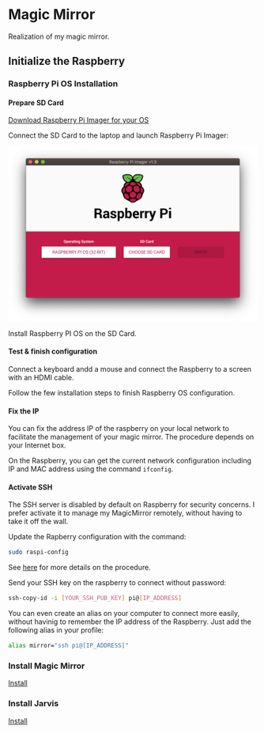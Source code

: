 # Magic Mirror

Realization of my magic mirror.

## Initialize the Raspberry

### Raspberry Pi OS Installation

#### Prepare SD Card

[Download Raspberry Pi Imager for your OS](https://www.raspberrypi.org/downloads/)

Connect the SD Card to the laptop and launch Raspberry Pi Imager:

![Imager](./images/RPi_imager.png)

Install Raspberry PI OS on the  SD Card.

#### Test & finish configuration

Connect a keyboard andd a mouse and connect the Raspberry to a screen with an HDMI cable.

Follow the few installation steps to finish Raspberry OS configuration.

#### Fix the IP

You can fix the address IP of the raspberry on your local network to facilitate the management of your magic mirror. The procedure depends on your Internet box.

On the Raspberry, you can get the current network configuration including IP and MAC address using the command `ifconfig`.

#### Activate SSH

The SSH server is disabled by default on Raspberry for security concerns. I prefer activate it to manage my MagicMirror remotely, without having to take it off the wall.

Update the Rapberry configuration with the command:

```bash
sudo raspi-config
```

See [here](https://www.raspberrypi.org/documentation/remote-access/ssh/) for more details on the procedure.

Send your SSH key on the raspberry to connect without password:

```bash
ssh-copy-id -i [YOUR_SSH_PUB_KEY] pi@[IP_ADDRESS]
```

You can even create an alias on your computer to connect more easily, without havinig to remember the IP address of the Raspberry. Just add the following alias in your profile:

```bash
alias mirror="ssh pi@[IP_ADDRESS]"
```

### Install Magic Mirror

[Install](https://docs.magicmirror.builders/getting-started/installation.html)

### Install Jarvis

[Install](http://openjarvis.com/content/installation)